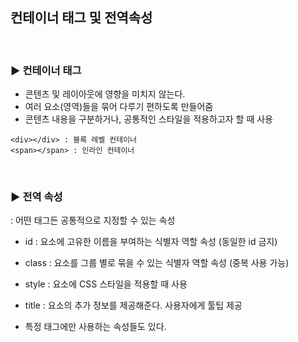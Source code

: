 ## 컨테이너 태그 및 전역속성

<br>

### ▶ 컨테이너 태그

- 콘텐츠 및 레이아웃에 영향을 미치지 않는다. 
- 여러 요소(영역)들을 묶어 다루기 편하도록 만들어줌
- 콘텐츠 내용을 구분하거나, 공통적인 스타일을 적용하고자 할 때 사용

```
<div></div> : 블록 레벨 컨테이너
<span></span> : 인라인 컨테이너
```

<br>

### ▶ 전역 속성

: 어떤 태그든 공통적으로 지정할 수 있는 속성

- id : 요소에 고유한 이름을 부여하는 식별자 역할 속성 (동일한 id 금지)
- class : 요소를 그룹 별로 묶을 수 있는 식별자 역할 속성 (중복 사용 가능)

- style : 요소에 CSS 스타일을 적용할 때 사용
- title : 요소의 추가 정보를 제공해준다. 사용자에게 툴팁 제공
- 특정 태그에만 사용하는 속성들도 있다.
